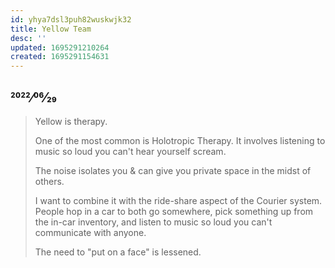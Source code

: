 ```yaml
---
id: yhya7dsl3puh82wuskwjk32
title: Yellow Team
desc: ''
updated: 1695291210264
created: 1695291154631
---
```

## 2022⁄06⁄29

> Yellow is therapy.
>
> One of the most common is Holotropic Therapy. It involves listening to music so loud you can't hear yourself scream.
>
> The noise isolates you & can give you private space in the midst of others.
>
> I want to combine it with the ride-share aspect of the Courier system. People hop in a car to both go somewhere, pick something up from the in-car inventory, and listen to music so loud you can't communicate with anyone.
>
> The need to "put on a face" is lessened.